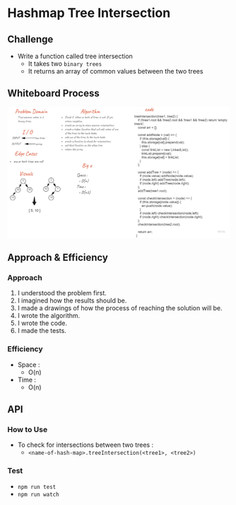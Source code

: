# Hashmap Tree Intersection

## Challenge

- Write a function called tree intersection
  - It takes two `binary trees`
  - It returns an array of common values between the two trees

## Whiteboard Process

![challenge-32](tree-intersection.jpg)

## Approach & Efficiency

### Approach

1. I understood the problem first.
1. I imagined how the results should be.
1. I made a drawings of how the process of reaching the solution will be.
1. I wrote the algorithm.
1. I wrote the code.
1. I made the tests.

### Efficiency

- Space :
  - O(n)
- Time :
  - O(n)

## API

### How to Use

- To check for intersections between two trees :
  - `<name-of-hash-map>.treeIntersection(<tree1>, <tree2>)`

### Test

- `npm run test`
- `npm run watch`
